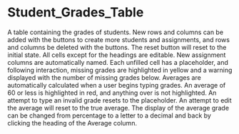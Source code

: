 # Student_Grades_Table
A table containing the grades of students. New rows and columns can be added with the buttons to create more students and assignments, and rows and columns be deleted with the buttons. The reset button will reset to the initial state. All cells except for the headings are editable. New assignment columns are automatically named. Each unfilled cell has a placeholder, and following interaction, missing grades are highlighted in yellow and a warning displayed with the number of missing grades below. Averages are automatically calculated when a user begins typing grades. An average of 60 or less is highlighted in red, and anything over is not highlighted. An attempt to type an invalid grade resets to the placeholder. An attempt to edit the average will reset to the true average. The display of the average grade can be changed from percentage to a letter to a decimal and back by clicking the heading of the Average column.
